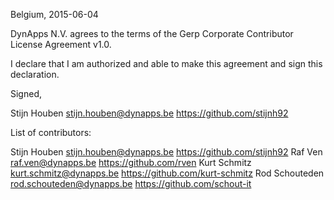 Belgium, 2015-06-04

DynApps N.V. agrees to the terms of the Gerp Corporate Contributor License
Agreement v1.0.

I declare that I am authorized and able to make this agreement and sign this
declaration.

Signed,

Stijn Houben stijn.houben@dynapps.be https://github.com/stijnh92

List of contributors:

Stijn Houben stijn.houben@dynapps.be https://github.com/stijnh92
Raf Ven raf.ven@dynapps.be https://github.com/rven
Kurt Schmitz kurt.schmitz@dynapps.be https://github.com/kurt-schmitz
Rod Schouteden rod.schouteden@dynapps.be https://github.com/schout-it
